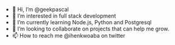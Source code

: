 - 👋 Hi, I’m @geekpascal
- 👀 I’m interested in full stack development
- 🌱 I’m currently learning Node.js, Python and Postgresql
- 💞️ I’m looking to collaborate on projects that can help me grow.
- 📫 How to reach me @ihenkwoaba on twitter

<!---
geekpascal/geekpascal is a ✨ special ✨ repository because its `README.md` (this file) appears on your GitHub profile.
You can click the Preview link to take a look at your changes.
--->
